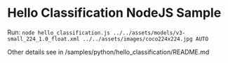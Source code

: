 # Hello Classification NodeJS Sample

Run:
`node hello_classification.js ../../assets/models/v3-small_224_1.0_float.xml ../../assets/images/coco224x224.jpg AUTO`

Other details see in /samples/python/hello_classification/README.md
